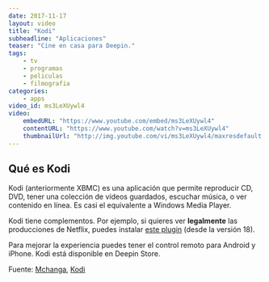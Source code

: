 ```yaml
---
date: 2017-11-17
layout: video
title: "Kodi"
subheadline: "Aplicaciones"
teaser: "Cine en casa para Deepin."
tags:
    - tv
    - programas
    - peliculas
    - filmografia
categories:
    - apps
video_id: ms3LeXUywl4
video:
    embedURL: "https://www.youtube.com/embed/ms3LeXUywl4"
    contentURL: "https://www.youtube.com/watch?v=ms3LeXUywl4"
    thumbnailUrl: "http://img.youtube.com/vi/ms3LeXUywl4/maxresdefault.jpg"
---
```

<!--more-->

## Qué es Kodi

Kodi (anteriormente XBMC) es una aplicación que permite reproducir CD, DVD, tener una colección de vídeos guardados, escuchar música, o ver contenido en línea. Es casi el equivalente a Windows Media Player.

Kodi tiene complementos. Por ejemplo, si quieres ver **legalmente** las producciones de Netflix, puedes instalar [este plugin](https://www.softzone.es/2017/03/20/ver-netflix-desde-kodi/) (desde la versión 18).

Para mejorar la experiencia puedes tener el control remoto para Android y iPhone. Kodi está disponible en Deepin Store.

Fuente: [Mchanga](https://www.youtube.com/channel/UCgTv3f2aLsOsgeaQ9MnS1wg), [Kodi](https://kodi.tv/)
